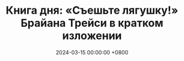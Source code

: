 ---
title: "Книга дня: «Съешьте лягушку!» Брайана Трейси в кратком изложении"
description: >-
  Побеждайте прокрастинацию! Обзор книги "Ешьте лягушку": тайм-менеджмент, продуктивность и успех в работе.
date: 2024-03-15 00:00:00 +0800
categories: [Мышление, Конспекты-книг]
tags:
  [
    ешьте-лягушку,
    брайан-трейси,
    тайм-менеджмент,
    продуктивность,
    постановка-целей,
    личная-эффективность,
    приоритизация,
    мотивация,
    прокрастинация,
    привычки-успеха,
    планирование,
    управление-временем,
    снижение-стресса,
    успех-в-работе,
    достижение-целей
  ]
image:
alt: Обложка книги Ешьте лягушку Брайана Трейси
fallback:
  -
  # Replace with the URL of your backup image
  -
  # Replace with the URL of your backup image
---